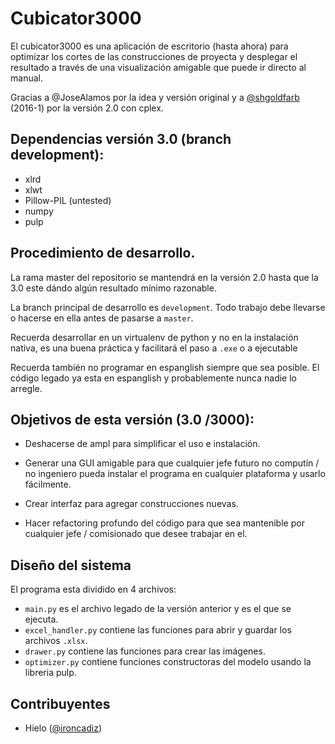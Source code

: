 # Cubicator3000

El cubicator3000 es una aplicación de escritorio (hasta ahora) para optimizar los cortes de las construcciones de
 proyecta y desplegar el resultado a través de una visualización amigable que puede ir directo al manual.
 
Gracias a @JoseAlamos por la idea y versión original y a [@shgoldfarb](https://github.com/SHGoldfarb) (2016-1)  por la 
versión 2.0 con cplex.
 
## Dependencias versión 3.0 (branch development):

* xlrd 
* xlwt 
* Pillow-PIL (untested)
* numpy
* pulp


## Procedimiento de desarrollo.
 La rama master del repositorio se mantendrá en la versión 2.0 hasta que la 3.0 este dándo algún resultado mínimo
  razonable.
 
 La branch principal de desarrollo es `development`. Todo trabajo debe llevarse o hacerse en ella antes de pasarse a 
 `master`.
  
 Recuerda desarrollar en un virtualenv de python y no en la instalación nativa, es una buena práctica y facilitará el 
 paso a `.exe` o a ejecutable
 
 Recuerda también no programar en espanglish siempre que sea posible. El código legado ya esta en espanglish y 
 probablemente nunca nadie lo arregle. 

## Objetivos de esta versión (3.0 /3000):

* Deshacerse de ampl para simplificar el uso e instalación.

* Generar una GUI amigable para que cualquier jefe futuro no computín / no ingeniero pueda instalar el programa en 
cualquier plataforma y usarlo fácilmente.

* Crear interfaz para agregar construcciones nuevas.

* Hacer refactoring profundo del código para que sea mantenible por cualquier jefe / comisionado que desee trabajar en el.
 
## Diseño del sistema
El programa esta dividido en 4 archivos:

* `main.py` es el archivo legado de la versión anterior y es el que se ejecuta.
* `excel_handler.py` contiene las funciones para abrir y guardar los archivos `.xlsx`.
* `drawer.py` contiene las funciones para crear las imágenes.
* `optimizer.py` contiene funciones constructoras del modelo usando la libreria pulp.


## Contribuyentes
 
 * Hielo ([@ironcadiz](https://github.com/ironcadiz)) 
 
